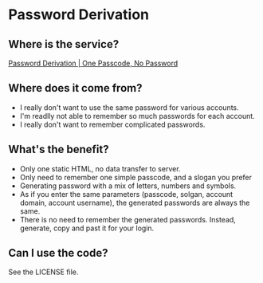# Password Derivation

## Where is the service?
[Password Derivation | One Passcode, No Password](https://linktalk.github.io/passcode/)

## Where does it come from?
- I really don't want to use the same password for various accounts.
- I'm readlly not able to remember so much passwords for each account.
- I really don't want to remember complicated passwords.

## What's the benefit?
- Only one static HTML, no data transfer to server.
- Only need to remember one simple passcode, and a slogan you prefer
- Generating password with a mix of letters, numbers and symbols.
- As if you enter the same parameters (passcode, solgan, account domain, account username), the generated passwords are always the same. 
- There is no need to remember the generated passwords.  Instead, generate, copy and past it for your login.

## Can I use the code?
See the LICENSE file.
